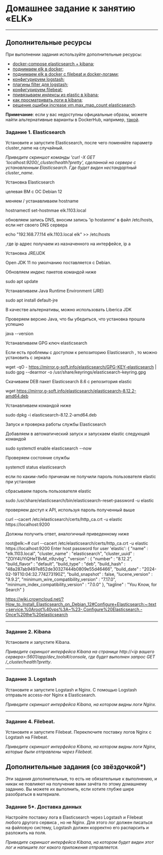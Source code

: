# Домашнее задание к занятию «ELK»

<!--
### Инструкция по выполнению домашнего задания

1. Сделайте fork [репозитория c шаблоном решения](https://github.com/netology-code/sys-pattern-homework) к себе в Github и переименуйте его по названию или номеру занятия, например, https://github.com/имя-вашего-репозитория/gitlab-hw или https://github.com/имя-вашего-репозитория/8-03-hw).
2. Выполните клонирование этого репозитория к себе на ПК с помощью команды `git clone`.
3. Выполните домашнее задание и заполните у себя локально этот файл README.md:
   - впишите вверху название занятия и ваши фамилию и имя;
   - в каждом задании добавьте решение в требуемом виде: текст/код/скриншоты/ссылка;
   - для корректного добавления скриншотов воспользуйтесь инструкцией [«Как вставить скриншот в шаблон с решением»](https://github.com/netology-code/sys-pattern-homework/blob/main/screen-instruction.md);
   - при оформлении используйте возможности языка разметки md. Коротко об этом можно посмотреть в [инструкции по MarkDown](https://github.com/netology-code/sys-pattern-homework/blob/main/md-instruction.md).
4. После завершения работы над домашним заданием сделайте коммит (`git commit -m "comment"`) и отправьте его на Github (`git push origin`).
5. Для проверки домашнего задания преподавателем в личном кабинете прикрепите и отправьте ссылку на решение в виде md-файла в вашем Github.
6. Любые вопросы задавайте в чате учебной группы и/или в разделе «Вопросы по заданию» в личном кабинете.

Желаем успехов в выполнении домашнего задания.
-->

---

## Дополнительные ресурсы

При выполнении задания используйте дополнительные ресурсы:
- [docker-compose elasticsearch + kibana](11-03/docker-compose.yaml);
- [поднимаем elk в docker](https://www.elastic.co/guide/en/elasticsearch/reference/7.17/docker.html);
- [поднимаем elk в docker с filebeat и docker-логами](https://www.sarulabs.com/post/5/2019-08-12/sending-docker-logs-to-elasticsearch-and-kibana-with-filebeat.html);
- [конфигурируем logstash](https://www.elastic.co/guide/en/logstash/7.17/configuration.html);
- [плагины filter для logstash](https://www.elastic.co/guide/en/logstash/current/filter-plugins.html);
- [конфигурируем filebeat](https://www.elastic.co/guide/en/beats/libbeat/5.3/config-file-format.html);
- [привязываем индексы из elastic в kibana](https://www.elastic.co/guide/en/kibana/7.17/index-patterns.html);
- [как просматривать логи в kibana](https://www.elastic.co/guide/en/kibana/current/discover.html);
- [решение ошибки increase vm.max_map_count elasticsearch](https://stackoverflow.com/questions/42889241/how-to-increase-vm-max-map-count).

**Примечание**: если у вас недоступны официальные образы, можете найти альтернативные варианты в DockerHub, например, [такой](https://hub.docker.com/layers/bitnami/elasticsearch/7.17.13/images/sha256-8084adf6fa1cf24368337d7f62292081db721f4f05dcb01561a7c7e66806cc41?context=explore).

### Задание 1. Elasticsearch 

Установите и запустите Elasticsearch, после чего поменяйте параметр cluster_name на случайный. 

*Приведите скриншот команды 'curl -X GET 'localhost:9200/_cluster/health?pretty', сделанной на сервере с установленным Elasticsearch. Где будет виден нестандартный cluster_name*.


Установка Elasticsearch

целевая ВМ с ОС Debian 12

меняем / устанавливаем hostname

hostnamectl set-hostnmae elk.1103.local

обновляем запись DNS, вносим запись 'ip hostanme' в файл /etc/hosts, если нет своего DNS сервера

echo "192.168.77.114  elk.1103.local  elk" >> /etc/hosts

,где ip адрес получаем из назначенного на интерфейсе, ip a


Установка JRE/JDK

Open JDK 11 по умолчанию поставляется с Debian.

Обновляем индекс пакетов командой ниже

sudo apt update

Устанавливаем Java Runtime Environment (JRE)

sudo apt install default-jre

В качестве альтернативы, можно использовать Liberica JDK

Проверяем версию Java, что бы убедиться, что установка прошла успешно

java --version

Устанавливаем GPG ключ elasticsearch

Если есть проблемы с доступом к репозиторию Elasticsearch , то можно установить с зеркала

wget -qO - https://mirror.g-soft.info/elasticsearch/GPG-KEY-elasticsearch | sudo gpg --dearmor -o /usr/share/keyrings/elasticsearch-keyring.gpg

Скачиваем DEB пакет Elasticsearch 8.6 с репозитория elastic

wget https://mirror.g-soft.info/elasticsearch/elasticsearch-8.12.2-amd64.deb

Устанавливаем командой ниже

sudo dpkg -i elasticsearch-8.12.2-amd64.deb

Запуск и проверка работы службы Elasticsearch

Добавляем в автоматический запуск и запускаем elastic следующей командой

sudo systemctl enable elasticsearch --now

Проверяем состояние службы

systemctl status elasticsearch

если по каким-либо причинам не получили пароль пользователя elastic при установке

сбрасываем пароль пользователя elastic

sudo /usr/share/elasticsearch/bin/elasticsearch-reset-password -u elastic

проверяем доступ к API, используя пароль полученный выше

curl --cacert /etc/elasticsearch/certs/http_ca.crt -u elastic https://localhost:9200

Должны получить ответ, аналогичный приведенному ниже

root@elk:~# curl --cacert /etc/elasticsearch/certs/http_ca.crt -u elastic https://localhost:9200
Enter host password for user 'elastic':
{
  "name" : "elk.1103.local",
  "cluster_name" : "elasticsearch",
  "cluster_uuid" : "ZOlY4UYiQHeTBvM_n9zvbg",
  "version" : {
    "number" : "8.12.2",
    "build_flavor" : "default",
    "build_type" : "deb",
    "build_hash" : "48a287ab9497e852de30327444b0809e55d46466",
    "build_date" : "2024-02-19T10:04:32.774273190Z",
    "build_snapshot" : false,
    "lucene_version" : "9.9.2",
    "minimum_wire_compatibility_version" : "7.17.0",
    "minimum_index_compatibility_version" : "7.0.0"
  },
  "tagline" : "You Know, for Search"
}


https://wiki.crowncloud.net/?How_to_Install_Elasticsearch_on_Debian_12#Configure+Elasticsearch:~:text=service.%0Aroot%40vps%3A~%23-,Configure%20Elasticsearch,-Once%20the%20elasticsearch



---

### Задание 2. Kibana

Установите и запустите Kibana.

*Приведите скриншот интерфейса Kibana на странице http://<ip вашего сервера>:5601/app/dev_tools#/console, где будет выполнен запрос GET /_cluster/health?pretty*.

---

### Задание 3. Logstash

Установите и запустите Logstash и Nginx. С помощью Logstash отправьте access-лог Nginx в Elasticsearch. 

*Приведите скриншот интерфейса Kibana, на котором видны логи Nginx.*

---

### Задание 4. Filebeat. 

Установите и запустите Filebeat. Переключите поставку логов Nginx с Logstash на Filebeat. 

*Приведите скриншот интерфейса Kibana, на котором видны логи Nginx, которые были отправлены через Filebeat.*


## Дополнительные задания (со звёздочкой*)
Эти задания дополнительные, то есть не обязательные к выполнению, и никак не повлияют на получение вами зачёта по этому домашнему заданию. Вы можете их выполнить, если хотите глубже шире разобраться в материале.

### Задание 5*. Доставка данных 

Настройте поставку лога в Elasticsearch через Logstash и Filebeat любого другого сервиса , но не Nginx. 
Для этого лог должен писаться на файловую систему, Logstash должен корректно его распарсить и разложить на поля. 

*Приведите скриншот интерфейса Kibana, на котором будет виден этот лог и напишите лог какого приложения отправляется.*

<!--
GPG ssh
-->
